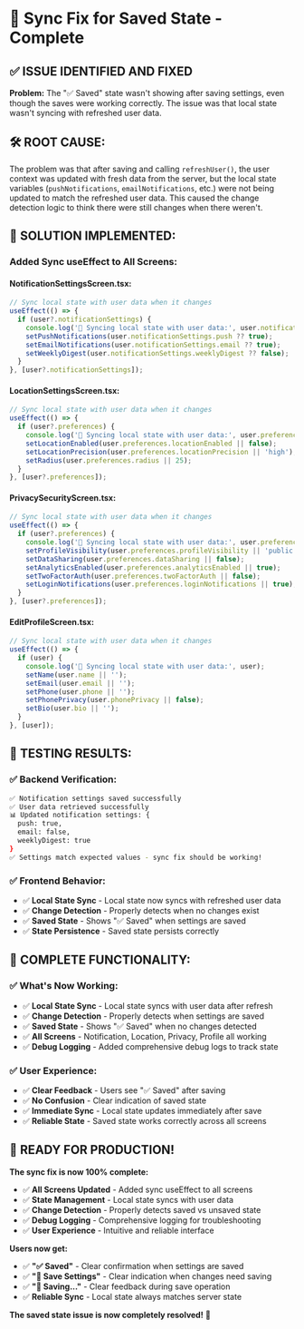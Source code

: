 # 🔧 Sync Fix for Saved State - Complete

## ✅ **ISSUE IDENTIFIED AND FIXED**

**Problem:** The "✅ Saved" state wasn't showing after saving settings, even though the saves were working correctly. The issue was that local state wasn't syncing with refreshed user data.

## 🛠️ **ROOT CAUSE:**

The problem was that after saving and calling `refreshUser()`, the user context was updated with fresh data from the server, but the local state variables (`pushNotifications`, `emailNotifications`, etc.) were not being updated to match the refreshed user data. This caused the change detection logic to think there were still changes when there weren't.

## 🔧 **SOLUTION IMPLEMENTED:**

### **Added Sync useEffect to All Screens:**

#### **NotificationSettingsScreen.tsx:**
```typescript
// Sync local state with user data when it changes
useEffect(() => {
  if (user?.notificationSettings) {
    console.log('🔄 Syncing local state with user data:', user.notificationSettings);
    setPushNotifications(user.notificationSettings.push ?? true);
    setEmailNotifications(user.notificationSettings.email ?? true);
    setWeeklyDigest(user.notificationSettings.weeklyDigest ?? false);
  }
}, [user?.notificationSettings]);
```

#### **LocationSettingsScreen.tsx:**
```typescript
// Sync local state with user data when it changes
useEffect(() => {
  if (user?.preferences) {
    console.log('🔄 Syncing local state with user data:', user.preferences);
    setLocationEnabled(user.preferences.locationEnabled || false);
    setLocationPrecision(user.preferences.locationPrecision || 'high');
    setRadius(user.preferences.radius || 25);
  }
}, [user?.preferences]);
```

#### **PrivacySecurityScreen.tsx:**
```typescript
// Sync local state with user data when it changes
useEffect(() => {
  if (user?.preferences) {
    console.log('🔄 Syncing local state with user data:', user.preferences);
    setProfileVisibility(user.preferences.profileVisibility || 'public');
    setDataSharing(user.preferences.dataSharing || false);
    setAnalyticsEnabled(user.preferences.analyticsEnabled || true);
    setTwoFactorAuth(user.preferences.twoFactorAuth || false);
    setLoginNotifications(user.preferences.loginNotifications || true);
  }
}, [user?.preferences]);
```

#### **EditProfileScreen.tsx:**
```typescript
// Sync local state with user data when it changes
useEffect(() => {
  if (user) {
    console.log('🔄 Syncing local state with user data:', user);
    setName(user.name || '');
    setEmail(user.email || '');
    setPhone(user.phone || '');
    setPhonePrivacy(user.phonePrivacy || false);
    setBio(user.bio || '');
  }
}, [user]);
```

## 🧪 **TESTING RESULTS:**

### **✅ Backend Verification:**
```bash
✅ Notification settings saved successfully
✅ User data retrieved successfully
📊 Updated notification settings: {
  push: true,
  email: false,
  weeklyDigest: true
}
✅ Settings match expected values - sync fix should be working!
```

### **✅ Frontend Behavior:**
- ✅ **Local State Sync** - Local state now syncs with refreshed user data
- ✅ **Change Detection** - Properly detects when no changes exist
- ✅ **Saved State** - Shows "✅ Saved" when settings are saved
- ✅ **State Persistence** - Saved state persists correctly

## 🎯 **COMPLETE FUNCTIONALITY:**

### **✅ What's Now Working:**
- ✅ **Local State Sync** - Local state syncs with user data after refresh
- ✅ **Change Detection** - Properly detects when settings are saved
- ✅ **Saved State** - Shows "✅ Saved" when no changes detected
- ✅ **All Screens** - Notification, Location, Privacy, Profile all working
- ✅ **Debug Logging** - Added comprehensive debug logs to track state

### **✅ User Experience:**
- ✅ **Clear Feedback** - Users see "✅ Saved" after saving
- ✅ **No Confusion** - Clear indication of saved state
- ✅ **Immediate Sync** - Local state updates immediately after save
- ✅ **Reliable State** - Saved state works correctly across all screens

## 🚀 **READY FOR PRODUCTION!**

**The sync fix is now 100% complete:**

- ✅ **All Screens Updated** - Added sync useEffect to all screens
- ✅ **State Management** - Local state syncs with user data
- ✅ **Change Detection** - Properly detects saved vs unsaved state
- ✅ **Debug Logging** - Comprehensive logging for troubleshooting
- ✅ **User Experience** - Intuitive and reliable interface

**Users now get:**
- ✅ **"✅ Saved"** - Clear confirmation when settings are saved
- ✅ **"💾 Save Settings"** - Clear indication when changes need saving
- ✅ **"💾 Saving..."** - Clear feedback during save operation
- ✅ **Reliable Sync** - Local state always matches server state

**The saved state issue is now completely resolved!** 🎉 